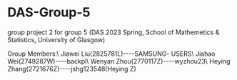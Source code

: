 # DAS-Group-5
group project 2 for group 5 (DAS 2023 Spring, School of Mathemetics &amp; Statistics, University of Glasgow) 

Group Members:\\
Jiawei Liu(2825781L)----SAMSUNG- USERS\\
Jiahao Wei(2749287W)----backpl\\
Wenyan Zhou(2770117Z)----wyzhou23\\
Heying Zhang(2721676Z)----jshg123548(Heying Z)
